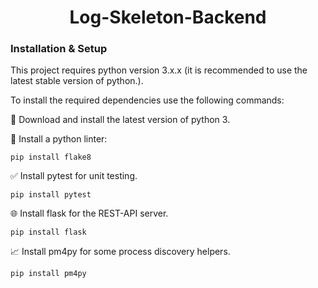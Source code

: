 <h1 align="center">Log-Skeleton-Backend</h1>

### Installation & Setup

This project requires python version 3.x.x (it is recommended to use the latest stable version of python.).

To install the required dependencies use the following commands:

🐍 Download and install the latest version of python 3.

🚨 Install a python linter:

```pip install flake8```

✅ Install pytest for unit testing.

  ```pip install pytest```

🌐 Install flask for the REST-API server.

  ```pip install flask```

📈 Install pm4py for some process discovery helpers.

  ```pip install pm4py```
